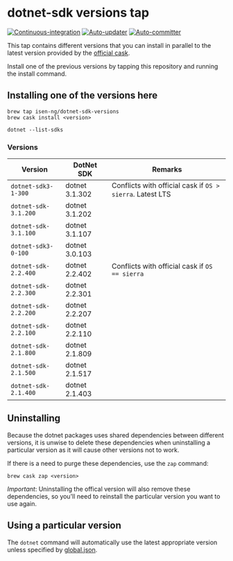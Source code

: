 # dotnet-sdk versions tap

[![Continuous-integration](https://img.shields.io/travis/com/isen-ng/homebrew-dotnet-sdk-versions/master?label=continuous-integration)](https://travis-ci.com/isen-ng/homebrew-dotnet-sdk-versions)
[![Auto-updater](https://img.shields.io/circleci/build/github/isen-ng/homebrew-dotnet-sdk-versions/master?label=auto-updater)](https://circleci.com/gh/isen-ng/homebrew-dotnet-sdk-versions)
[![Auto-committer](https://img.shields.io/github/workflow/status/isen-ng/homebrew-dotnet-sdk-versions/auto-committer?label=auto-committer)](https://github.com/isen-ng/homebrew-dotnet-sdk-versions/actions?query=workflow%3Aauto-committer)

This tap contains different versions that you can install in parallel to the latest version provided by the [official
cask](https://github.com/Homebrew/homebrew-cask/blob/master/Casks/dotnet-sdk.rb).

Install one of the previous versions by tapping this repository and running the install command.

## Installing one of the versions here

```
brew tap isen-ng/dotnet-sdk-versions
brew cask install <version>

dotnet --list-sdks
```

### Versions

| Version              | DotNet SDK     | Remarks
|----------------------|----------------|-----------
| `dotnet-sdk3-1-300` | dotnet 3.1.302 | Conflicts with official cask if `OS > sierra`. Latest LTS
| `dotnet-sdk-3.1.200` | dotnet 3.1.202 |
| `dotnet-sdk-3.1.100` | dotnet 3.1.107 |
| `dotnet-sdk3-0-100` | dotnet 3.0.103 |
| `dotnet-sdk-2.2.400` | dotnet 2.2.402 | Conflicts with official cask if `OS == sierra`
| `dotnet-sdk-2.2.300` | dotnet 2.2.301 |
| `dotnet-sdk-2.2.200` | dotnet 2.2.207 |
| `dotnet-sdk-2.2.100` | dotnet 2.2.110 |
| `dotnet-sdk-2.1.800` | dotnet 2.1.809 |
| `dotnet-sdk-2.1.500` | dotnet 2.1.517 |
| `dotnet-sdk-2.1.400` | dotnet 2.1.403 |

## Uninstalling

Because the dotnet packages uses shared dependencies between different versions, it is unwise to delete these 
dependencies when uninstalling a particular version as it will cause other versions not to work. 

If there is a need to purge these dependencies, use the `zap` command:

```
brew cask zap <version>
```

*Important*: Uninstalling the offical version will also remove these dependencies, so you'll need to reinstall the particular version you want to use again.

## Using a particular version

The `dotnet` command will automatically use the latest appropriate version unless specified by
[global.json](https://docs.microsoft.com/en-us/dotnet/core/tools/global-json).
